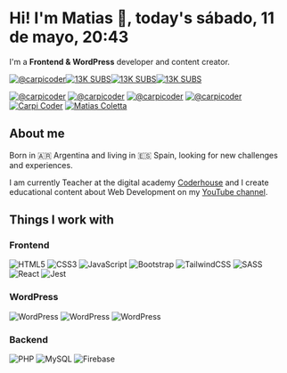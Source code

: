 <h1>Hi! I'm Matias 👋, today's sábado, 11 de mayo, 20:43</h1>
<p>I'm a <strong>Frontend & WordPress</strong> developer and content creator.</p>

<a href="https://youtube.com/carpicoder"><img src="https://img.shields.io/badge/@carpicoder-%23FF0000.svg?style=flat-square&logo=YouTube&logoColor=white" alt="@carpicoder"><img src="https://img.shields.io/badge/13.6K%20subs-2F3134?style=flat-square&logo=hyperledger&logoColor=white" alt="13K SUBS"><img src="https://img.shields.io/badge/120%20videos-2F3134?style=flat-square&logo=hyperledger&logoColor=white" alt="13K SUBS"><img src="https://img.shields.io/badge/759.4K%20views-2F3134?style=flat-square&logo=hyperledger&logoColor=white" alt="13K SUBS"></a>

<a href="https://instagram.com/carpicoder"><img src="https://img.shields.io/badge/@carpicoder-%23E4405F.svg?style=flat-square&logo=Instagram&logoColor=white" alt="@carpicoder"></a>
<a href="https://x.com/carpicoder"><img src="https://img.shields.io/badge/@carpicoder-%23000000.svg?style=flat-square&logo=X&logoColor=white" alt="@carpicoder"></a>
<a href="https://threads.com/carpicoder"><img src="https://img.shields.io/badge/@carpicoder-000000?style=flat-square&logo=Threads&logoColor=white" alt="@carpicoder"></a>
<a href="https://tiktok.com/@carpicoder"><img src="https://img.shields.io/badge/@carpicoder-%23000000.svg?style=flat-square&logo=TikTok&logoColor=white" alt="@carpicoder"></a>
<a href="https://discord.gg/wHKxGbMt4A"><img src="https://img.shields.io/badge/Carpi%20Coder-%235865F2.svg?style=flat-square&logo=discord&logoColor=white" alt="Carpi Coder"></a>
<a href="https://linkedin.com/in/matiascoletta"><img src="https://img.shields.io/badge/Matias%20Coletta-%230077B5.svg?style=flat-square&logo=linkedin&logoColor=white" alt="Matias Coletta"></a>

<h2>About me</h2>
<p>Born in 🇦🇷 Argentina and living in 🇪🇸 Spain, looking for new challenges and experiences.</p>
<p>I am currently Teacher at the digital academy <a href="https://coderhouse.com">Coderhouse</a> and I create educational content about Web Development on my <a href="https://youtube.com/carpicoder">YouTube channel</a>.</p>

<h2>Things I work with</h2>

<h3>Frontend</h3>

<img src="https://img.shields.io/badge/HTML5-%23E34F26.svg?style=flat-square&logo=html5&logoColor=white" alt="HTML5"> <img src="https://img.shields.io/badge/CSS3-%231572B6.svg?style=flat-square&logo=css3&logoColor=white" alt="CSS3"> <img src="https://img.shields.io/badge/JavaScript-%23323330.svg?style=flat-square&logo=javascript&logoColor=%23F7DF1E" alt="JavaScript"> <img src="https://img.shields.io/badge/Bootstrap-%238511FA.svg?style=flat-square&logo=bootstrap&logoColor=white" alt="Bootstrap"> <img src="https://img.shields.io/badge/Tailwind-%2338B2AC.svg?style=flat-square&logo=tailwind-css&logoColor=white" alt="TailwindCSS"> <img src="https://img.shields.io/badge/SASS%20&%20SCSS-hotpink.svg?style=flat-square&logo=SASS&logoColor=white" alt="SASS"> <img src="https://img.shields.io/badge/React-%2320232a.svg?style=flat-square&logo=react&logoColor=%2361DAFB" alt="React"> <img src="https://img.shields.io/badge/Jest-%23C21325?style=flat-square&logo=jest&logoColor=white" alt="Jest">

<h3>WordPress</h3>

<img src="https://img.shields.io/badge/WooCommerce-%23117AC9.svg?style=flat-square&logo=WordPress&logoColor=white" alt="WordPress"> <img src="https://img.shields.io/badge/Elementor-%23117AC9.svg?style=flat-square&logo=WordPress&logoColor=white" alt="WordPress"> <img src="https://img.shields.io/badge/Themes%20&%20Plugins%20Development-%23117AC9.svg?style=flat-square&logo=WordPress&logoColor=white" alt="WordPress">

<h3>Backend</h3>

<img src="https://img.shields.io/badge/PHP-%23777BB4.svg?style=flat-square&logo=php&logoColor=white" alt="PHP"> <img src="https://img.shields.io/badge/MySQL-4479A1.svg?style=flat-square&logo=mysql&logoColor=white" alt="MySQL"> <img src="https://img.shields.io/badge/Firebase-%23039BE5.svg?style=flat-square&logo=firebase" alt="Firebase">
